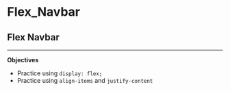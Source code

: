 # Flex_Navbar
## Flex Navbar
---
**Objectives**
- Practice using ```display: flex;```
- Practice using ```align-items``` and ```justify-content```

